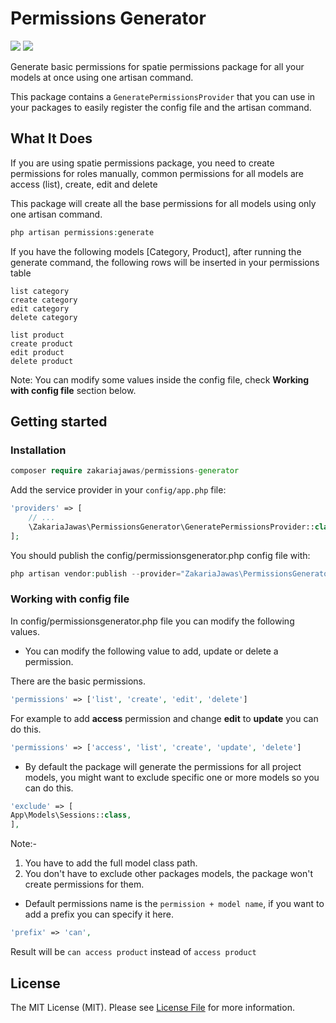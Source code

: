 # Permissions Generator
<img src="https://img.shields.io/packagist/v/zakariajawas/permissions-generator.svg?style=flat-square" /> <img src="https://camo.githubusercontent.com/c0e68a5e33b5acc6165a845d9448c0094c3ce70eb393f365f1e3a3adb06672d5/68747470733a2f2f696d672e736869656c64732e696f2f7061636b61676973742f7068702d762f6e65757230746f78696e652f706f636b2e7376673f6c6f676f3d706870266c6f676f436f6c6f723d7768697465267374796c653d666c61742d737175617265" /> 

Generate basic permissions for spatie permissions package for all your models at once using one artisan command.

This package contains a `GeneratePermissionsProvider` that you can use in your packages to easily register the config file and the artisan command.

## What It Does
If you are using spatie permissions package, you need to create permissions for roles manually, common permissions for all models are access (list), create, edit and delete

This package will create all the base permissions for all models using only one artisan command.

```php
php artisan permissions:generate
```

If you have the following models [Category, Product], after running the generate command, the following rows will be inserted in your permissions table
```
list category
create category
edit category
delete category

list product
create product
edit product
delete product
```
Note: You can modify some values inside the config file, check **Working with config file** section below.

## Getting started
### Installation
```php
composer require zakariajawas/permissions-generator
```

Add the service provider in your `config/app.php` file:

```php
'providers' => [
    // ...
    \ZakariaJawas\PermissionsGenerator\GeneratePermissionsProvider::class,
];
```

You should publish the config/permissionsgenerator.php config file with:

```php
php artisan vendor:publish --provider="ZakariaJawas\PermissionsGenerator\GeneratePermissionsProvider"
```

### Working with config file
In config/permissionsgenerator.php file you can modify the following values.

- You can modify the following value to add, update or delete a permission.
 
 There are the basic permissions.
```php
'permissions' => ['list', 'create', 'edit', 'delete']
```
For example to add **access** permission and change **edit** to **update** you can do this.
```php
'permissions' => ['access', 'list', 'create', 'update', 'delete']
```

- By default the package will generate the permissions for all project models, you might want to exclude specific one or more models so you can do this.
```php
'exclude' => [
App\Models\Sessions::class,
],
```
Note:-

1) You have to add the full model class path.
2) You don't have to exclude other packages models, the package won't create permissions for them.

- Default permissions name is the `permission + model name`, if you want to add a prefix you can specify it here.
```php
'prefix' => 'can',
```
Result will be `can access product` instead of `access product`


## License

The MIT License (MIT). Please see [License File](LICENSE.md) for more information.
